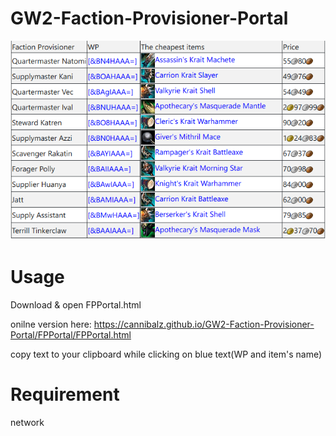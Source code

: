 # GW2-Faction-Provisioner-Portal

![alt text](https://github.com/Cannibalz/GW2-Faction-Provisioner-Portal/blob/master/SS.PNG)

# Usage
Download & open FPPortal.html       

onilne version here: <https://cannibalz.github.io/GW2-Faction-Provisioner-Portal/FPPortal/FPPortal.html>     

copy text to your clipboard while clicking on blue text(WP and item's name)

# Requirement
network


